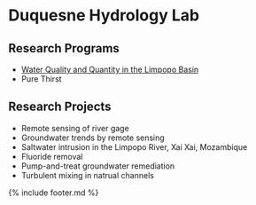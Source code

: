 # Duquesne Hydrology Lab
## Research Programs  
- [Water Quality and Quantity in the Limpopo Basin](http://www.duq.edu/limpopo)
- Pure Thirst  

## Research Projects  
- Remote sensing of river gage  
- Groundwater trends by remote sensing  
- Saltwater intrusion in the Limpopo River, Xai Xai, Mozambique  
- Fluoride removal  
- Pump-and-treat groundwater remediation  
- Turbulent mixing in natrual channels  

{% include footer.md %}
